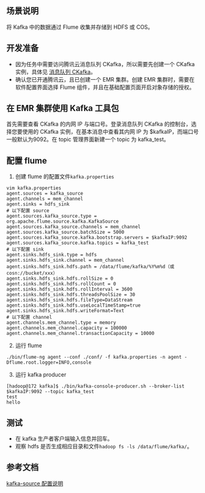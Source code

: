 ## 场景说明
将 Kafka 中的数据通过 Flume 收集并存储到 HDFS 或 COS。

## 开发准备
- 因为任务中需要访问腾讯云消息队列 CKafka，所以需要先创建一个 CKafka 实例，具体见 [消息队列 CKafka](https://cloud.tencent.com/document/product/597)。
- 确认您已开通腾讯云，且已创建一个 EMR 集群。创建 EMR 集群时，需要在软件配置界面选择 Flume 组件，并且在基础配置页面开启对象存储的授权。

## 在 EMR 集群使用 Kafka 工具包  
首先需要查看 CKafka 的内网 IP 与端口号。登录消息队列 CKafka 的控制台，选择您要使用的 CKafka 实例，在基本消息中查看其内网 IP 为 $kafkaIP，而端口号一般默认为9092。在 topic 管理界面新建一个 topic 为 kafka_test。

## 配置 flume
1. 创建 flume 的配置文件`kafka.properties`
```
vim kafka.properties
agent.sources = kafka_source
agent.channels = mem_channel
agent.sinks = hdfs_sink
# 以下配置 source
agent.sources.kafka_source.type = org.apache.flume.source.kafka.KafkaSource
agent.sources.kafka_source.channels = mem_channel
agent.sources.kafka_source.batchSize = 5000
agent.sources.kafka_source.kafka.bootstrap.servers = $kafkaIP:9092
agent.sources.kafka_source.kafka.topics = kafka_test
# 以下配置 sink
agent.sinks.hdfs_sink.type = hdfs
agent.sinks.hdfs_sink.channel = mem_channel
agent.sinks.hdfs_sink.hdfs.path = /data/flume/kafka/%Y%m%d（或cosn://bucket/xxx）
agent.sinks.hdfs_sink.hdfs.rollSize = 0  
agent.sinks.hdfs_sink.hdfs.rollCount = 0  
agent.sinks.hdfs_sink.hdfs.rollInterval = 3600  
agent.sinks.hdfs_sink.hdfs.threadsPoolSize = 30
agent.sinks.hdfs_sink.hdfs.fileType=DataStream    
agent.sinks.hdfs_sink.hdfs.useLocalTimeStamp=true
agent.sinks.hdfs_sink.hdfs.writeFormat=Text
# 以下配置 channel
agent.channels.mem_channel.type = memory
agent.channels.mem_channel.capacity = 100000
agent.channels.mem_channel.transactionCapacity = 10000
```
2. 运行 flume
```
./bin/flume-ng agent --conf ./conf/ -f kafka.properties -n agent -Dflume.root.logger=INFO,console
```
3. 运行 kafka producer
```
[hadoop@172 kafka]$ ./bin/kafka-console-producer.sh --broker-list $kafkaIP:9092 --topic kafka_test
test
hello
```

## 测试
- 在 kafka 生产者客户端输入信息并回车。
- 观察 hdfs 是否生成相应目录和文件`hadoop fs -ls /data/flume/kafka/`。

## 参考文档
[kafka-source 配置说明](https://flume.apache.org/FlumeUserGuide.html#kafka-source )
